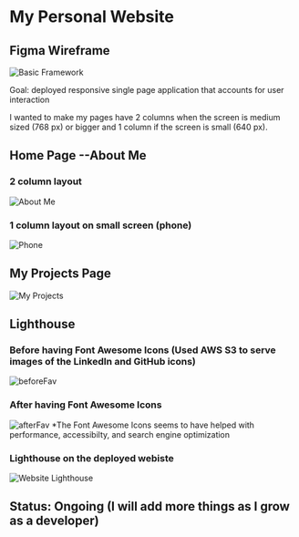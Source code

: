 # My Personal Website

## Figma Wireframe
![Basic Framework](https://user-images.githubusercontent.com/101828681/188363445-2e440dd6-69a6-487d-b3a9-09c46c828f28.png)

Goal: deployed responsive single page application that accounts for user interaction

I wanted to make my pages have 2 columns when the screen is medium sized (768 px) or bigger and 1 column if the screen is small (640 px).

## Home Page --About Me
### 2 column layout
![About Me](https://user-images.githubusercontent.com/101828681/188488813-a5b43b29-9fff-4bdb-bb9e-be70d945acc3.png)


### 1 column layout on small screen (phone)
![Phone](https://user-images.githubusercontent.com/101828681/188488592-b4857080-f3a2-4be0-81ba-3a40bcd206f5.jpg)


## My Projects Page
![My Projects](https://user-images.githubusercontent.com/101828681/188488886-e9f49872-bcd9-4e43-a2e2-4fb2d22948da.png)

## Lighthouse
### Before having Font Awesome Icons (Used AWS S3 to serve images of the LinkedIn and GitHub icons)
![beforeFav](https://user-images.githubusercontent.com/101828681/188364099-d0375d40-0b96-4f8d-9552-b2015b202084.png)
### After having Font Awesome Icons
![afterFav](https://user-images.githubusercontent.com/101828681/188364129-692ae3d6-7022-4b66-a214-432c7cb9d0b9.png)
*The Font Awesome Icons seems to have helped with performance, accessibilty, and search engine optimization

### Lighthouse on the deployed webiste
![Website Lighthouse](https://user-images.githubusercontent.com/101828681/188364329-fe01c2f9-406c-4236-a0d6-257b0264e573.png)

## Status: Ongoing (I will add more things as I grow as a developer)
